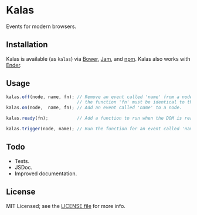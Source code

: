 # Kalas

Events for modern browsers.

## Installation

Kalas is available (as `kalas`) via [Bower](http://bower.io), [Jam](http://jamjs.org), and [npm](http://npmjs.org). Kalas also works with [Ender](http://ender.var.require.io).

## Usage

```js
kalas.off(node, name, fn); // Remove an event called 'name' from a node;
                           // the function 'fn' must be identical to the one added.
kalas.on(node,  name, fn); // Add an event called 'name' to a node.

kalas.ready(fn);           // Add a function to run when the DOM is ready.

kalas.trigger(node, name); // Run the function for an event called 'name' on a node.
```

## Todo

- Tests.
- JSDoc.
- Improved documentation.

## License

MIT Licensed; see the [LICENSE file](LICENSE) for more info.